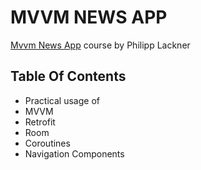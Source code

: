 # MVVM NEWS APP

[Mvvm News App](https://www.youtube.com/playlist?list=PLQkwcJG4YTCRF8XiCRESq1IFFW8COlxYJ) course by Philipp Lackner

## Table Of Contents 
- Practical usage of 
- MVVM
- Retrofit
- Room
- Coroutines
- Navigation Components